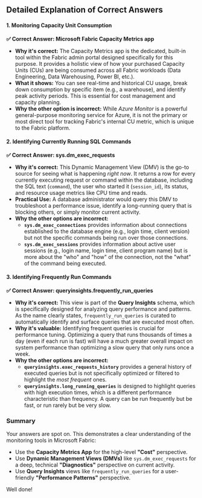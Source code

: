 ## Detailed Explanation of Correct Answers

#### 1. Monitoring Capacity Unit Consumption

**✅ Correct Answer: Microsoft Fabric Capacity Metrics app**

*   **Why it's correct:** The Capacity Metrics app is the dedicated, built-in tool within the Fabric admin portal designed specifically for this purpose. It provides a holistic view of how your purchased Capacity Units (CUs) are being consumed across all Fabric workloads (Data Engineering, Data Warehousing, Power BI, etc.).
*   **What it shows:** You can see real-time and historical CU usage, break down consumption by specific item (e.g., a warehouse), and identify peak activity periods. This is essential for cost management and capacity planning.
*   **Why the other option is incorrect:** While *Azure Monitor* is a powerful general-purpose monitoring service for Azure, it is not the primary or most direct tool for tracking Fabric's internal CU metric, which is unique to the Fabric platform.

#### 2. Identifying Currently Running SQL Commands

**✅ Correct Answer: sys.dm_exec_requests**

*   **Why it's correct:** This Dynamic Management View (DMV) is the go-to source for seeing what is happening *right now*. It returns a row for every currently executing request or command within the database, including the SQL text (`command`), the user who started it (`session_id`), its status, and resource usage metrics like CPU time and reads.
*   **Practical Use:** A database administrator would query this DMV to troubleshoot a performance issue, identify a long-running query that is blocking others, or simply monitor current activity.
*   **Why the other options are incorrect:**
    *   **`sys.dm_exec_connections`** provides information about connections established to the database engine (e.g., login time, client version) but not the specific commands being run over those connections.
    *   **`sys.dm_exec_sessions`** provides information about active user sessions (e.g., login name, login time, client program name) but is more about the "who" and "how" of the connection, not the "what" of the command being executed.

#### 3. Identifying Frequently Run Commands

**✅ Correct Answer: queryinsights.frequently_run_queries**

*   **Why it's correct:** This view is part of the **Query Insights** schema, which is specifically designed for analyzing query performance and patterns. As the name clearly states, `frequently_run_queries` is curated to automatically identify and surface queries that are executed most often.
*   **Why it's valuable:** Identifying frequent queries is crucial for performance tuning. Optimizing a query that runs thousands of times a day (even if each run is fast) will have a much greater overall impact on system performance than optimizing a slow query that only runs once a week.
*   **Why the other options are incorrect:**
    *   **`queryinsights.exec_requests_history`** provides a general history of executed queries but is not specifically optimized or filtered to highlight the *most frequent* ones.
    *   **`queryinsights.long_running_queries`** is designed to highlight queries with high execution times, which is a different performance characteristic than frequency. A query can be run frequently but be fast, or run rarely but be very slow.

### Summary

Your answers are spot on. This demonstrates a clear understanding of the monitoring tools in Microsoft Fabric:

*   Use the **Capacity Metrics App** for the high-level **"Cost"** perspective.
*   Use **Dynamic Management Views (DMVs)** like `sys.dm_exec_requests` for a deep, technical **"Diagnostics"** perspective on current activity.
*   Use **Query Insights** views like `frequently_run_queries` for a user-friendly **"Performance Patterns"** perspective.

Well done!
